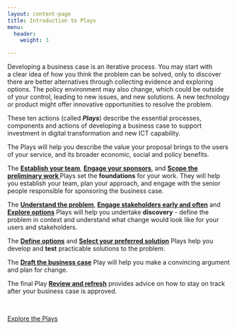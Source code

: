 ```yaml
---
layout: content-page
title: Introduction to Plays
menu:
  header:
    weight: 3

---
```

<p>Developing a business case is an iterative process. You may start with a&nbsp;clear idea of how you think the problem can be solved, only to discover there are better alternatives through collecting evidence and&nbsp;exploring options. The policy environment may also change, which could be outside of your control, leading to new issues, and new solutions. A new technology or product might offer innovative opportunities to resolve the problem.</p>
<p>These ten actions (called <strong><em>Plays</em></strong>) describe the essential processes, components and actions of developing a business case to support investment in digital transformation and new ICT capability.&nbsp;</p>
<p>The Plays will help you describe the value your proposal brings to the users of your service, and its broader economic, social and policy benefits.&nbsp;</p>
<p>The <strong><a href="/plays/establish-your-team/">Establish your team</a></strong>, <strong><a href="/plays/engage-your-sponsors/">Engage your sponsors</a></strong>, and <strong><a href="/plays/scope-the-preliminary-work/">Scope the preliminary work </a></strong>Plays set the <strong>foundations</strong> for your work. They will help you establish your team, plan your approach, and engage with the senior people responsible for sponsoring the business case.</p>
<p>The <strong><a href="/plays/understand-the-problem/">Understand the problem</a></strong>, <strong><a href="/plays/engage-stakeholders-early-and-often">Engage stakeholders early and often</a></strong> and <strong><a href="/plays/explore-options">Explore options</a></strong> Plays will help you undertake <strong>discovery</strong> - define the problem in context and understand what change would look like for your users and stakeholders.&nbsp;</p>
<p>The <strong><a href="/plays/define-options/">Define options</a></strong> and <strong><a href="/plays/select-your-preferred-solution">Select your preferred solution</a></strong> Plays help you develop and <strong>test</strong> practicable solutions to the problem.</p>
<p>The <strong><a href="/plays/draft-the-business-case">Draft the business case</a></strong> Play will help you make a convincing argument and plan for change.</p>
<p>The final Play <strong><a href="/plays/review-and-refresh/">Review and refresh</a></strong> provides advice on how to stay on track after your business case is approved.</p>
<p>&nbsp;</p>
<p><a class="au-btn au-btn--primary au-btn--large" href="/plays/">Explore the Plays</a></p>